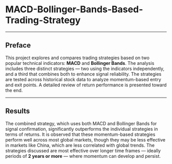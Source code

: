 # MACD-Bollinger-Bands-Based-Trading-Strategy

---

## Preface

This project explores and compares trading strategies based on two popular technical indicators: **MACD** and **Bollinger Bands**. The analysis includes three distinct strategies — two using the indicators independently, and a third that combines both to enhance signal reliability. The strategies are tested across historical stock data to analyze momentum-based entry and exit points. A detailed review of return performance is presented toward the end.

---

## Results

The combined strategy, which uses both MACD and Bollinger Bands for signal confirmation, significantly outperforms the individual strategies in terms of returns. It is observed that these momentum-based strategies perform well across most global markets, though they may be less effective in markets like China, which are less correlated with global trends. The strategies discussed are most effective over longer time frames — ideally periods of **2 years or more** — where momentum can develop and persist.
